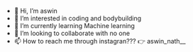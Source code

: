 - 👋 Hi, I’m aswin
- 👀 I’m interested in coding and bodybuilding
- 🌱 I’m currently learning Machine learning
- 💞️ I’m looking to collaborate with no one
- 📫 How to reach me through instagran??? 👉️ aswin_nath__

<!---
theaswin/theaswin is a ✨ special ✨ repository because its `README.md` (this file) appears on your GitHub profile.
You can click the Preview link to take a look at your changes.
--->
